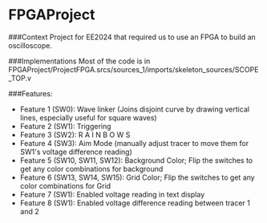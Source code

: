 # FPGAProject

###Context
Project for EE2024 that required us to use an FPGA to build an oscilloscope.

###Implementations
Most of the code is in FPGAProject/ProjectFPGA.srcs/sources_1/imports/skeleton_sources/SCOPE_TOP.v

###Features:
- Feature 1 (SW0): Wave linker (Joins disjoint curve by drawing vertical lines, especially useful for square waves)
- Feature 2 (SW1): Triggering
- Feature 3 (SW2): R A I N B O W S
- Feature 4 (SW3): Aim Mode (manually adjust tracer to move them for SW1's voltage difference reading)
- Feature 5 (SW10, SW11, SW12): Background Color; Flip the switches to get any color combinations for background
- Feature 6 (SW13, SW14, SW15): Grid Color; Flip the switches to get any color combinations for Grid
- Feature 7 (SW1): Enabled voltage reading in text display
- Feature 8 (SW1): Enabled voltage difference reading between tracer 1 and 2
